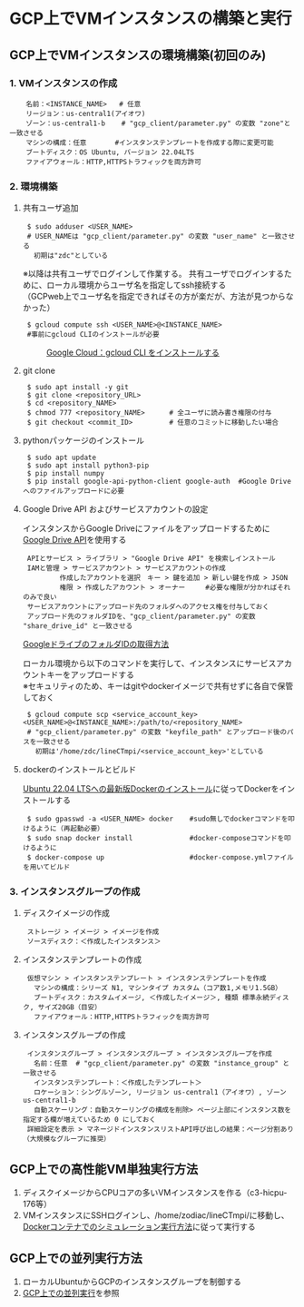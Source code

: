 # GCP上でVMインスタンスの構築と実行
## GCP上でVMインスタンスの環境構築(初回のみ)
### 1. VMインスタンスの作成

        名前：<INSTANCE_NAME>   # 任意
        リージョン：us-central1(アイオワ)
        ゾーン：us-central1-b    # "gcp_client/parameter.py" の変数 "zone"と一致させる
        マシンの構成：任意       #インスタンステンプレートを作成する際に変更可能
        ブートディスク：OS Ubuntu, バージョン 22.04LTS
        ファイアウォール：HTTP,HTTPSトラフィックを両方許可

### 2. 環境構築
1. 共有ユーザ追加

        $ sudo adduser <USER_NAME>　
        # USER_NAMEは "gcp_client/parameter.py" の変数 "user_name" と一致させる
        　初期は"zdc"としている

    ※以降は共有ユーザでログインして作業する。
    共有ユーザでログインするために、ローカル環境からユーザ名を指定してssh接続する<br>
    （GCPweb上でユーザ名を指定できればその方が楽だが、方法が見つからなかった）

        $ gcloud compute ssh <USER_NAME>@<INSTANCE_NAME>  
        #事前にgcloud CLIのインストールが必要
　
        &nbsp;&nbsp;&nbsp;&nbsp;&nbsp;&nbsp;&nbsp;&nbsp;&nbsp;&nbsp;&nbsp;
        [Google Cloud：gcloud CLI をインストールする](https://cloud.google.com/sdk/docs/install?hl=ja#linux)

2. git clone

        $ sudo apt install -y git
        $ git clone <repository_URL>        
        $ cd <repository_NAME>
        $ chmod 777 <repository_NAME>      # 全ユーザに読み書き権限の付与
        $ git checkout <commit_ID>         # 任意のコミットに移動したい場合

3. pythonパッケージのインストール
        
        $ sudo apt update
        $ sudo apt install python3-pip
        $ pip install numpy
        $ pip install google-api-python-client google-auth  #Google Driveへのファイルアップロードに必要

4. Google Drive API およびサービスアカウントの設定

    インスタンスからGoogle Driveにファイルをアップロードするために [Google Drive API](https://developers.google.com/drive/api/guides/manage-uploads?hl=ja)を使用する


        APIとサービス > ライブラリ > "Google Drive API" を検索しインストール
        IAMと管理 > サービスアカウント > サービスアカウントの作成
                作成したアカウントを選択　キー > 鍵を追加 > 新しい鍵を作成 > JSON
                権限 > 作成したアカウント > オーナー     #必要な権限が分かればそれのみで良い
        サービスアカウントにアップロード先のフォルダへのアクセス権を付与しておく
        アップロード先のフォルダIDを、"gcp_client/parameter.py" の変数 "share_drive_id" と一致させる


    [GoogleドライブのフォルダIDの取得方法](https://tetsuooo.net/gas/748/)<br>
    
    ローカル環境から以下のコマンドを実行して、インスタンスにサービスアカウントキーをアップロードする<br>
    ※セキュリティのため、キーはgitやdockerイメージで共有せずに各自で保管しておく

        $ gcloud compute scp <service_account_key> <USER_NAME>@<INSTANCE_NAME>:/path/to/<repository_NAME>
        # "gcp_client/parameter.py" の変数 "keyfile_path" とアップロード後のパスを一致させる
          初期は'/home/zdc/lineCTmpi/<service_account_key>'としている
        

5. dockerのインストールとビルド

    [Ubuntu 22.04 LTSへの最新版Dockerのインストール](https://self-development.info/ubuntu-22-04-lts%E3%81%B8%E3%81%AE%E6%9C%80%E6%96%B0%E7%89%88docker%E3%81%AE%E3%82%A4%E3%83%B3%E3%82%B9%E3%83%88%E3%83%BC%E3%83%AB/)に従ってDockerをインストールする

        $ sudo gpasswd -a <USER_NAME> docker    #sudo無しでdockerコマンドを叩けるように（再起動必要）
        $ sudo snap docker install              #docker-composeコマンドを叩けるように
        $ docker-compose up                     #docker-compose.ymlファイルを用いてビルド


### 3. インスタンスグループの作成
1. ディスクイメージの作成

        ストレージ > イメージ > イメージを作成
        ソースディスク：＜作成したインスタンス＞

2. インスタンステンプレートの作成
        
        仮想マシン > インスタンステンプレート > インスタンステンプレートを作成
        　マシンの構成：シリーズ N1, マシンタイプ カスタム（コア数1,メモリ1.5GB）
        　ブートディスク：カスタムイメージ, ＜作成したイメージ＞, 種類 標準永続ディスク, サイズ20GB（目安）
        　ファイアウォール：HTTP,HTTPSトラフィックを両方許可

3. インスタンスグループの作成

        インスタンスグループ > インスタンスグループ > インスタンスグループを作成
        　名前：任意  # "gcp_client/parameter.py" の変数 "instance_group" と一致させる
        　インスタンステンプレート：＜作成したテンプレート＞
        　ロケーション：シングルゾーン, リージョン us-central1（アイオワ）, ゾーン us-central1-b
        　自動スケーリング：自動スケーリングの構成を削除> ページ上部にインスタンス数を指定する欄が増えているため 0 にしておく
        詳細設定を表示 > マネージドインスタンスリストAPI呼び出しの結果：ページ分割あり（大規模なグループに推奨）

## GCP上での高性能VM単独実行方法
1. ディスクイメージからCPUコアの多いVMインスタンスを作る（c3-hicpu-176等）
2. VMインスタンスにSSHログインし、/home/zodiac/lineCTmpi/に移動し、[Dockerコンテナでのシミュレーション実行方法](../core/README.md#dockerコンテナでのシミュレーション実行方法)に従って実行する

## GCP上での並列実行方法
1. ローカルUbuntuからGCPのインスタンスグループを制御する
2. [GCP上での並列実行](../gcp_client/README.md#gcp上での並列実行)を参照
